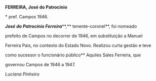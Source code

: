 **FERREIRA, José do Patrocínio**



\* pref. Campos 1946.



***José do Patrocínio Ferreira*****,** tenente-coronel**, foi nomeado

prefeito de Campos no decorrer de 1946, em substituição a Manuel

Ferreira Pais, no contexto do Estado Novo. Realizou curta gestão e teve

como sucessor o funcionário público** Aquiles Sales Ferreira, que

governou Campos de 1946 a 1947.



*Luciana Pinheiro*




